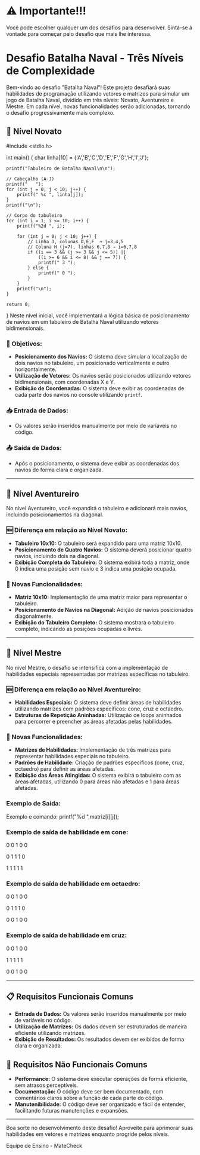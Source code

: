 # ⚠️ Importante!!!
Você pode escolher qualquer um dos desafios para desenvolver. Sinta-se à vontade para começar pelo desafio que mais lhe interessa.

# Desafio Batalha Naval - Três Níveis de Complexidade

Bem-vindo ao desafio "Batalha Naval"! Este projeto desafiará suas habilidades de programação utilizando vetores e matrizes para simular um jogo de Batalha Naval, dividido em três níveis: Novato, Aventureiro e Mestre. Em cada nível, novas funcionalidades serão adicionadas, tornando o desafio progressivamente mais complexo.

## 🏅 Nível Novato
#include <stdio.h>

int main() {
    char linha[10] = {'A','B','C','D','E','F','G','H','I','J'};

    printf("Tabuleiro de Batalha Naval\n\n");

    // Cabeçalho (A-J)
    printf("   ");
    for (int j = 0; j < 10; j++) {
        printf(" %c ", linha[j]);
    }
    printf("\n");

    // Corpo do tabuleiro
    for (int i = 1; i <= 10; i++) {
        printf("%2d ", i);

        for (int j = 0; j < 10; j++) {
            // Linha 3, colunas D,E,F  → j=3,4,5
            // Coluna H (j=7), linhas 6,7,8 → i=6,7,8
            if ((i == 3 && (j >= 3 && j <= 5)) ||
                ((i >= 6 && i <= 8) && j == 7)) {
                printf(" 3 ");
            } else {
                printf(" 0 ");
            }
        }
        printf("\n");
    }

    return 0;
}
Neste nível inicial, você implementará a lógica básica de posicionamento de navios em um tabuleiro de Batalha Naval utilizando vetores bidimensionais.

### 🚩 Objetivos:
- **Posicionamento dos Navios:** O sistema deve simular a localização de dois navios no tabuleiro, um posicionado verticalmente e outro horizontalmente.
- **Utilização de Vetores:** Os navios serão posicionados utilizando vetores bidimensionais, com coordenadas X e Y.
- **Exibição de Coordenadas:** O sistema deve exibir as coordenadas de cada parte dos navios no console utilizando `printf`.

### 📥 Entrada de Dados:
- Os valores serão inseridos manualmente por meio de variáveis no código.

### 📤 Saída de Dados:
- Após o posicionamento, o sistema deve exibir as coordenadas dos navios de forma clara e organizada.

---

## 🏅 Nível Aventureiro

No nível Aventureiro, você expandirá o tabuleiro e adicionará mais navios, incluindo posicionamentos na diagonal.

### 🆕 Diferença em relação ao Nível Novato:
- **Tabuleiro 10x10:** O tabuleiro será expandido para uma matriz 10x10.
- **Posicionamento de Quatro Navios:** O sistema deverá posicionar quatro navios, incluindo dois na diagonal.
- **Exibição Completa do Tabuleiro:** O sistema exibirá toda a matriz, onde 0 indica uma posição sem navio e 3 indica uma posição ocupada.

### 🚩 Novas Funcionalidades:
- **Matriz 10x10:** Implementação de uma matriz maior para representar o tabuleiro.
- **Posicionamento de Navios na Diagonal:** Adição de navios posicionados diagonalmente.
- **Exibição do Tabuleiro Completo:** O sistema mostrará o tabuleiro completo, indicando as posições ocupadas e livres.

---

## 🏅 Nível Mestre

No nível Mestre, o desafio se intensifica com a implementação de habilidades especiais representadas por matrizes específicas no tabuleiro.

### 🆕 Diferença em relação ao Nível Aventureiro:
- **Habilidades Especiais:** O sistema deve definir áreas de habilidades utilizando matrizes com padrões específicos: cone, cruz e octaedro.
- **Estruturas de Repetição Aninhadas:** Utilização de loops aninhados para percorrer e preencher as áreas afetadas pelas habilidades.

### 🚩 Novas Funcionalidades:
- **Matrizes de Habilidades:** Implementação de três matrizes para representar habilidades especiais no tabuleiro.
- **Padrões de Habilidade:** Criação de padrões específicos (cone, cruz, octaedro) para definir as áreas afetadas.
- **Exibição das Áreas Atingidas:** O sistema exibirá o tabuleiro com as áreas afetadas, utilizando 0 para áreas não afetadas e 1 para áreas afetadas.

### Exemplo de Saída:

Exemplo e comando:
printf("%d ",matriz[i][j]);

### Exemplo de saída de habilidade em cone:

0 0 1 0 0

0 1 1 1 0

1 1 1 1 1

### Exemplo de saída de habilidade em octaedro:

0 0 1 0 0

0 1 1 1 0

0 0 1 0 0

### Exemplo de saída de habilidade em cruz:

0 0 1 0 0

1 1 1 1 1

0 0 1 0 0





---

## 📋 Requisitos Funcionais Comuns
- **Entrada de Dados:** Os valores serão inseridos manualmente por meio de variáveis no código.
- **Utilização de Matrizes:** Os dados devem ser estruturados de maneira eficiente utilizando matrizes.
- **Exibição de Resultados:** Os resultados devem ser exibidos de forma clara e organizada.

## 📌 Requisitos Não Funcionais Comuns
- **Performance:** O sistema deve executar operações de forma eficiente, sem atrasos perceptíveis.
- **Documentação:** O código deve ser bem documentado, com comentários claros sobre a função de cada parte do código.
- **Manutenibilidade:** O código deve ser organizado e fácil de entender, facilitando futuras manutenções e expansões.

---

Boa sorte no desenvolvimento deste desafio! Aproveite para aprimorar suas habilidades em vetores e matrizes enquanto progride pelos níveis.

Equipe de Ensino - MateCheck
